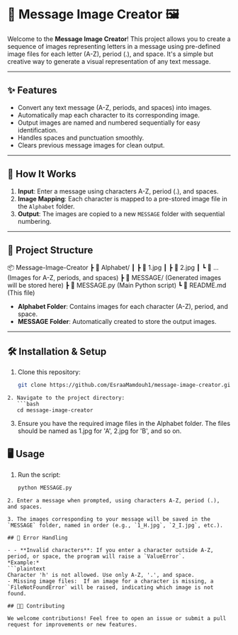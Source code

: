 # 📄 Message Image Creator 🖼️

Welcome to the **Message Image Creator**! This project allows you to create a sequence of images representing letters in a message using pre-defined image files for each letter (A-Z), period (.), and space. It's a simple but creative way to generate a visual representation of any text message.

---

## ✨ Features

- Convert any text message (A-Z, periods, and spaces) into images.
- Automatically map each character to its corresponding image.
- Output images are named and numbered sequentially for easy identification.
- Handles spaces and punctuation smoothly.
- Clears previous message images for clean output.

---

## 🚀 How It Works

1. **Input**: Enter a message using characters A-Z, period (.), and spaces.
2. **Image Mapping**: Each character is mapped to a pre-stored image file in the `Alphabet` folder.
3. **Output**: The images are copied to a new `MESSAGE` folder with sequential numbering.

---

## 📂 Project Structure

📦 Message-Image-Creator
 ┣ 📂 Alphabet/
 ┃ ┣ 📜 1.jpg
 ┃ ┣ 📜 2.jpg
 ┃ ┗ 📜 ... (Images for A-Z, periods, and spaces)
 ┣ 📂 MESSAGE/ (Generated images will be stored here)
 ┣ 📜 MESSAGE.py (Main Python script)
 ┗ 📜 README.md (This file)


- **Alphabet Folder**: Contains images for each character (A-Z), period, and space.
- **MESSAGE Folder**: Automatically created to store the output images.

---

## 🛠️ Installation & Setup

1. Clone this repository:
   ```bash
   git clone https://github.com/EsraaMamdouh1/message-image-creator.git
```
2. Navigate to the project directory:
   ```bash
   cd message-image-creator
```
3. Ensure you have the required image files in the Alphabet folder. The files should be named as 1.jpg for 'A', 2.jpg for 'B', and so on.

## 🖥️ Usage

1. Run the script:
   ```bash
   python MESSAGE.py
  ```
2. Enter a message when prompted, using characters A-Z, period (.), and spaces.

3. The images corresponding to your message will be saved in the `MESSAGE` folder, named in order (e.g., `1_H.jpg`, `2_I.jpg`, etc.).

## 🤖 Error Handling

- - **Invalid characters**: If you enter a character outside A-Z, period, or space, the program will raise a `ValueError`.  
  *Example:*  
  ```plaintext
  Character 'h' is not allowed. Use only A-Z, '.', and space.
- Missing image files:  If an image for a character is missing, a `FileNotFoundError` will be raised, indicating which image is not found.

## 👩‍💻 Contributing

We welcome contributions! Feel free to open an issue or submit a pull request for improvements or new features.